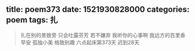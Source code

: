 title: poem373
date: 1521930828000
categories: poem
tags: 扎
---
> 扎在别的景致旁
只会吐露芬芳
若不嫌弃
我听你的心事啊
我远方的百里香
早安
孤独小美
格致别趣
六点起床第373天 迟到28天